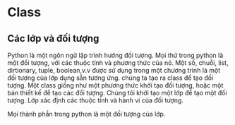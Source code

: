 # Class
## Các lớp và đối tượng
Python là một ngôn ngữ lập trình hướng đối tượng. Mọi thứ trong python là một đối tượng, với các thuộc tính và phương thức của nó. Một số, chuỗi, list, dirtionary, tuple, boolean,v.v được sử dụng trong một chương trình là một đối tượng của lớp dụng sẵn tương ứng.
chúng ta tạo ra class để tạo đối tượng. Một class giống như một phương thức khởi tạo đối tượng, hoặc một bản thiết kế để tạo các đối tượng. Chúng tôi khởi tạo một lớp để tạo một đối tượng. Lớp xác định các thuộc tính và hành vi của đối tượng.

Mọi thành phần trong python là một đối tượng của lớp.
